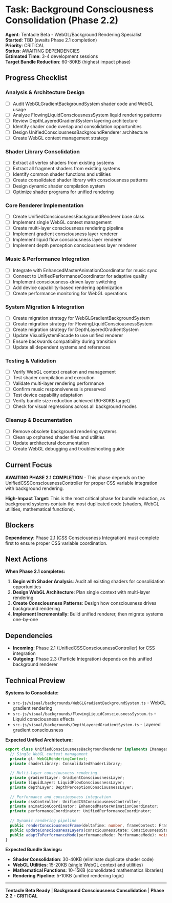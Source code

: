 # Task: Background Consciousness Consolidation (Phase 2.2)

**Agent**: Tentacle Beta - WebGL/Background Rendering Specialist  
**Started**: TBD (awaits Phase 2.1 completion)  
**Priority**: CRITICAL  
**Status**: AWAITING DEPENDENCIES  
**Estimated Time**: 3-4 development sessions  
**Target Bundle Reduction**: 60-80KB (highest impact phase)

## Progress Checklist

### **Analysis & Architecture Design**
- [ ] Audit WebGLGradientBackgroundSystem shader code and WebGL usage
- [ ] Analyze FlowingLiquidConsciousnessSystem liquid rendering patterns
- [ ] Review DepthLayeredGradientSystem layering architecture
- [ ] Identify shader code overlap and consolidation opportunities
- [ ] Design UnifiedConsciousnessBackgroundRenderer architecture
- [ ] Create WebGL context management strategy

### **Shader Library Consolidation**
- [ ] Extract all vertex shaders from existing systems
- [ ] Extract all fragment shaders from existing systems  
- [ ] Identify common shader functions and utilities
- [ ] Create consolidated shader library with consciousness patterns
- [ ] Design dynamic shader compilation system
- [ ] Optimize shader programs for unified rendering

### **Core Renderer Implementation**
- [ ] Create UnifiedConsciousnessBackgroundRenderer base class
- [ ] Implement single WebGL context management
- [ ] Create multi-layer consciousness rendering pipeline
- [ ] Implement gradient consciousness layer renderer
- [ ] Implement liquid flow consciousness layer renderer
- [ ] Implement depth perception consciousness layer renderer

### **Music & Performance Integration**
- [ ] Integrate with EnhancedMasterAnimationCoordinator for music sync
- [ ] Connect to UnifiedPerformanceCoordinator for adaptive quality
- [ ] Implement consciousness-driven layer switching
- [ ] Add device capability-based rendering optimization
- [ ] Create performance monitoring for WebGL operations

### **System Migration & Integration**
- [ ] Create migration strategy for WebGLGradientBackgroundSystem
- [ ] Create migration strategy for FlowingLiquidConsciousnessSystem
- [ ] Create migration strategy for DepthLayeredGradientSystem
- [ ] Update VisualSystemFacade to use unified renderer
- [ ] Ensure backwards compatibility during transition
- [ ] Update all dependent systems and references

### **Testing & Validation**
- [ ] Verify WebGL context creation and management
- [ ] Test shader compilation and execution
- [ ] Validate multi-layer rendering performance
- [ ] Confirm music responsiveness is preserved
- [ ] Test device capability adaptation
- [ ] Verify bundle size reduction achieved (60-80KB target)
- [ ] Check for visual regressions across all background modes

### **Cleanup & Documentation**
- [ ] Remove obsolete background rendering systems
- [ ] Clean up orphaned shader files and utilities
- [ ] Update architectural documentation
- [ ] Create WebGL debugging and troubleshooting guide

## Current Focus

**AWAITING PHASE 2.1 COMPLETION** - This phase depends on the UnifiedCSSConsciousnessController for proper CSS variable integration with background rendering.

**High-Impact Target**: This is the most critical phase for bundle reduction, as background systems contain the most duplicated code (shaders, WebGL utilities, mathematical functions).

## Blockers

**Dependency**: Phase 2.1 (CSS Consciousness Integration) must complete first to ensure proper CSS variable coordination.

## Next Actions

**When Phase 2.1 completes:**
1. **Begin with Shader Analysis**: Audit all existing shaders for consolidation opportunities
2. **Design WebGL Architecture**: Plan single context with multi-layer rendering
3. **Create Consciousness Patterns**: Design how consciousness drives background rendering
4. **Implement Incrementally**: Build unified renderer, then migrate systems one-by-one

## Dependencies

- **Incoming**: Phase 2.1 (UnifiedCSSConsciousnessController) for CSS integration
- **Outgoing**: Phase 2.3 (Particle Integration) depends on this unified background renderer

## Technical Preview

**Systems to Consolidate:**
- `src-js/visual/backgrounds/WebGLGradientBackgroundSystem.ts` - WebGL gradient rendering
- `src-js/visual/backgrounds/FlowingLiquidConsciousnessSystem.ts` - Liquid consciousness effects
- `src-js/visual/backgrounds/DepthLayeredGradientSystem.ts` - Layered gradient consciousness

**Expected Unified Architecture:**
```typescript
export class UnifiedConsciousnessBackgroundRenderer implements IManagedSystem, IVisualSystem {
  // Single WebGL context management
  private gl: WebGLRenderingContext;
  private shaderLibrary: ConsolidatedShaderLibrary;
  
  // Multi-layer consciousness rendering
  private gradientLayer: GradientConsciousnessLayer;
  private liquidLayer: LiquidFlowConsciousnessLayer;
  private depthLayer: DepthPerceptionConsciousnessLayer;
  
  // Performance and consciousness integration
  private cssController: UnifiedCSSConsciousnessController;
  private animationCoordinator: EnhancedMasterAnimationCoordinator;
  private performanceCoordinator: UnifiedPerformanceCoordinator;
  
  // Dynamic rendering pipeline
  public renderConsciousnessFrame(deltaTime: number, frameContext: FrameContext): void;
  public updateConsciousnessLayers(consciousnessState: ConsciousnessState): void;
  public adaptToPerformanceMode(performanceMode: PerformanceMode): void;
}
```

**Expected Bundle Savings:**
- **Shader Consolidation**: 30-40KB (eliminate duplicate shader code)
- **WebGL Utilities**: 15-20KB (single WebGL context and utilities)  
- **Mathematical Functions**: 10-15KB (consolidated mathematics libraries)
- **Rendering Pipeline**: 5-10KB (unified rendering logic)

---

**Tentacle Beta Ready** | **Background Consciousness Consolidation** | **Phase 2.2 - CRITICAL**